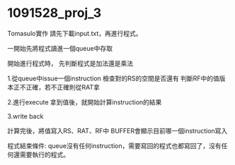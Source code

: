 # 1091528_proj_3
Tomasulo實作
請先下載input.txt，再進行程式。

一開始先將程式讀進一個queue中存取

開始進行程式時，
先判斷程式是加法還是乘法

1.從queue中issue一個instruction
檢查對的RS的空間是否還有
判斷RF中的值版本正不正確，若不正確則從RAT拿

2.進行execute
拿到值後，就開始計算instruction的結果

3.write back

計算完後，將值寫入RS、RAT、RF中
BUFFER會顯示目前哪一個instruction寫入

程式結束條件:
queue沒有任何instruction，需要寫回的程式也都寫回了，沒有任何還需要執行的程式。

